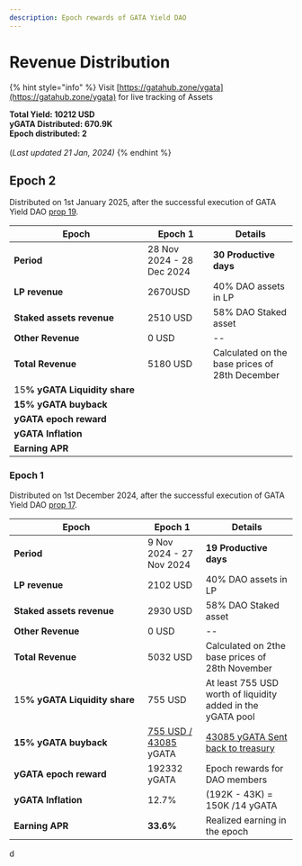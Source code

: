 ```yaml
---
description: Epoch rewards of GATA Yield DAO
---
```


# Revenue Distribution

{% hint style="info" %}
Visit [https://gatahub.zone/ygata](https://gatahub.zone/ygata) for live tracking of Assets

**Total Yield: 10212 USD**\
**yGATA Distributed: 670.9K** \
**Epoch distributed: 2**\
\
(_Last updated 21 Jan, 2024)_
{% endhint %}

## Epoch 2

Distributed on 1st January 2025, after the successful execution of GATA Yield DAO [prop 19](https://daodao.zone/dao/omniflix19z3h463xmkz66vdq8tcpk986kvecjyqxy4ywtdzu4qqe2vjyz69sy0u32r/proposals/A17).&#x20;

<table><thead><tr><th width="222">Epoch</th><th>Epoch 1</th><th>Details</th></tr></thead><tbody><tr><td><strong>Period</strong></td><td>28 Nov 2024 - 28 Dec 2024</td><td><strong>30 Productive days</strong></td></tr><tr><td><strong>LP revenue</strong></td><td>2670USD</td><td>40% DAO assets in LP</td></tr><tr><td><strong>Staked assets revenue</strong></td><td>2510 USD</td><td>58% DAO Staked asset</td></tr><tr><td><strong>Other Revenue</strong></td><td>0 USD</td><td>--</td></tr><tr><td><strong>Total Revenue</strong></td><td>5180 USD</td><td>Calculated on the base prices of 28th December</td></tr><tr><td>15<strong>% yGATA Liquidity share</strong> </td><td></td><td></td></tr><tr><td><strong>15% yGATA buyback</strong></td><td></td><td></td></tr><tr><td><strong>yGATA epoch reward</strong></td><td></td><td></td></tr><tr><td><strong>yGATA Inflation</strong></td><td></td><td></td></tr><tr><td><strong>Earning APR</strong></td><td></td><td></td></tr></tbody></table>

### Epoch 1

Distributed on 1st December 2024, after the successful execution of GATA Yield DAO [prop 17](https://daodao.zone/dao/omniflix19z3h463xmkz66vdq8tcpk986kvecjyqxy4ywtdzu4qqe2vjyz69sy0u32r/proposals/A17).&#x20;

<table><thead><tr><th width="222">Epoch</th><th>Epoch 1</th><th>Details</th></tr></thead><tbody><tr><td><strong>Period</strong></td><td>9 Nov 2024 - 27 Nov 2024</td><td><strong>19 Productive days</strong></td></tr><tr><td><strong>LP revenue</strong></td><td>2102 USD</td><td>40% DAO assets in LP</td></tr><tr><td><strong>Staked assets revenue</strong></td><td>2930 USD</td><td>58% DAO Staked asset</td></tr><tr><td><strong>Other Revenue</strong></td><td>0 USD</td><td>--</td></tr><tr><td><strong>Total Revenue</strong></td><td>5032 USD</td><td>Calculated on 2the base prices of 28th November</td></tr><tr><td>15<strong>% yGATA Liquidity share</strong> </td><td>755 USD</td><td>At least 755 USD worth of liquidity added in the yGATA pool</td></tr><tr><td><strong>15% yGATA buyback</strong></td><td><a href="https://www.mintscan.io/osmosis/tx/B6600919EDB21D544E06C79A64B79D3E1D95B89E7FC38DE8CCB47D759A25126E">755 USD / 43085</a> yGATA</td><td><a href="https://www.mintscan.io/omniflix/tx/D0A21DF21344ADBEDEC701E4D85BD3768C35E012C66484B1227430661D518D48">43085 yGATA Sent back to treasury </a></td></tr><tr><td><strong>yGATA epoch reward</strong></td><td>192332 yGATA</td><td>Epoch rewards for DAO members</td></tr><tr><td><strong>yGATA Inflation</strong></td><td>12.7%</td><td>(192K - 43K) = 150K /14 yGATA</td></tr><tr><td><strong>Earning APR</strong></td><td><strong>33.6%</strong></td><td>Realized earning in the epoch</td></tr></tbody></table>

d
